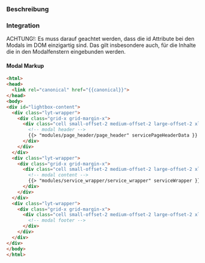 ### Beschreibung



### Integration

ACHTUNG!: Es muss darauf geachtet werden, dass die id Attribute bei den Modals im DOM einzigartig sind. Das gilt insbesondere auch, für die Inhalte die in den Modalfenstern eingebunden werden.
#### Modal Markup
```html
<html>
<head>
  <link rel="canonical" href="{{canonical}}">
</head>
<body>
<div id="lightbox-content">
  <div class="lyt-wrapper">
    <div class="grid-x grid-margin-x">
      <div class="cell small-offset-2 medium-offset-2 large-offset-2 xlarge-offset-2 small-10 medium-9 large-8">
        <!-- modal header -->
        {{> "modules/page_header/page_header" servicePageHeaderData }}
      </div>
    </div>
  </div>
  <div class="lyt-wrapper">
    <div class="grid-x grid-margin-x">
      <div class="cell small-offset-2 medium-offset-2 large-offset-2 xlarge-offset-2 small-10 medium-9 large-8">
        <!-- modal content -->
        {{> "modules/service_wrapper/service_wrapper" serviceWrapper }}
      </div>
    </div>
  </div>
  <div class="lyt-wrapper">
    <div class="grid-x grid-margin-x">
      <div class="cell small-offset-2 medium-offset-2 large-offset-2 xlarge-offset-2 small-10 medium-9 large-8">
        <!-- modal footer -->
      </div>
    </div>
  </div>
</div>
</body>
</html>
